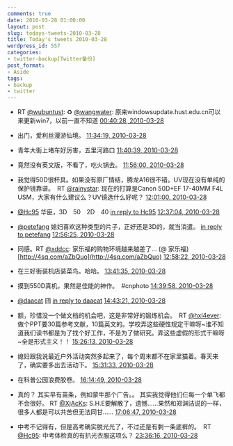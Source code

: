 ```yaml
---
comments: true
date: 2010-03-28 01:00:00
layout: post
slug: todays-tweets-2010-03-28
title: Today's tweets 2010-03-28
wordpress_id: 557
categories:
- twitter-backup[Twitter备份]
post_format:
- Aside
tags:
- backup
- twitter
---
```





  * RT [@wubuntust](http://twitter.com/wubuntust): ♻ [@wangwater](http://twitter.com/wangwater): 原来windowsupdate.hust.edu.cn可以来更新win7，以前一直不知道 [00:40:28, 2010-03-28](http://twitter.com/gfrog/statuses/11151685723)





  * 出门，爱利丝漫游仙境。 [11:34:19, 2010-03-28](http://twitter.com/gfrog/statuses/11176984279)





  * 青年大街上堵车好厉害，五里河路口 [11:40:39, 2010-03-28](http://twitter.com/gfrog/statuses/11177240601)





  * 竟然没有英文版，不看了，吃火锅去。 [11:56:00, 2010-03-28](http://twitter.com/gfrog/statuses/11177842584)





  * 我觉得50D很杯具。如果没有原厂情结，腾龙A16很不错。UV现在没有单纯的保护镜靠谱。　RT [@rainystar](http://twitter.com/rainystar): 现在的打算是Canon 50D+EF 17-40MM F4L USM，大家有什么建议么？UV镜选什么好呢？ [12:01:00, 2010-03-28](http://twitter.com/gfrog/statuses/11178041226)





  * [@Hc95](http://twitter.com/Hc95) 华臣，3D　50　2D　40 [in reply to Hc95](http://twitter.com/Hc95/statuses/11177037099) [12:37:04, 2010-03-28](http://twitter.com/gfrog/statuses/11179438161)





  * [@petefang](http://twitter.com/petefang) 媳妇喜欢这种类型的片子，正好还是3D的，就当消遣。 [in reply to petefang](http://twitter.com/petefang/statuses/11177464840) [12:56:25, 2010-03-28](http://twitter.com/gfrog/statuses/11180128167)





  * 同感。RT [@xddcc](http://twitter.com/xddcc): 家乐福的购物环境越来越差了… (@ 家乐福) [http://4sq.com/aZbQuo](http://4sq.com/aZbQuo) [12:58:22, 2010-03-28](http://twitter.com/gfrog/statuses/11180195390)





  * 在三好街装机店装菜鸟。哈哈。 [13:41:35, 2010-03-28](http://twitter.com/gfrog/statuses/11181663445)





  * 摸到550D真机，果然是佳能的神作。　#cnphoto [14:39:58, 2010-03-28](http://twitter.com/gfrog/statuses/11183478596)





  * [@daacat](http://twitter.com/daacat) 囧 [in reply to daacat](http://twitter.com/daacat/statuses/11182560567) [14:43:21, 2010-03-28](http://twitter.com/gfrog/statuses/11183575303)





  * 额，珍惜没一个做文档的机会吧，这是非常好的锻炼机会。　RT [@hxl4ever](http://twitter.com/hxl4ever): 做个PPT要30篇参考文献，10篇英文的。学校弄这些硬性规定干嘛呀~谁不知道我们读书都是为了找个好工作，不是为了做研究。弄这些虚假的形式干嘛呀~全是形式主义！！ [15:26:13, 2010-03-28](http://twitter.com/gfrog/statuses/11184763538)





  * 媳妇跟我说最近户外活动突然多起来了，每个周末都不在家里猫着。春天来了，确实要多出去活动下。 [15:31:33, 2010-03-28](http://twitter.com/gfrog/statuses/11184907298)





  * 在科普公园浪费胶卷。 [16:14:49, 2010-03-28](http://twitter.com/gfrog/statuses/11186027155)





  * 真的？ 其实早有苗条，例如蒙牛那个广告。。 其实我觉得他们仨每一个单飞都不会很好。 RT [@XjAcKs](http://twitter.com/XjAcKs): S.H.E要解散了，遗憾……果然和郑渊洁说的一样，很多人都是可以共苦但无法同甘…… [17:06:47, 2010-03-28](http://twitter.com/gfrog/statuses/11187289250)





  * 中考不记得有，但是高考确实脱光光了，不过还是有剩一条底裤的。　RT [@Hc95](http://twitter.com/Hc95): 中考体检真的有扒光衣服这项么？ [23:36:16, 2010-03-28](http://twitter.com/gfrog/statuses/11199386893)




